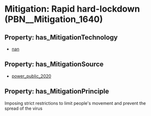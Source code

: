 # Mitigation: __Rapid hard-lockdown__ (PBN__Mitigation_1640)

## Property: has_MitigationTechnology

* [nan](../Technology/PBN__Technology_22)

## Property: has_MitigationSource

* [power_public_2020](../Article/PBN__Article_107)

## Property: has_MitigationPrinciple

Imposing strict restrictions to limit people's movement and prevent the spread of the virus

